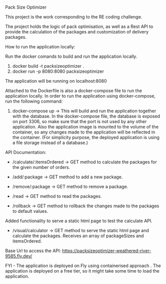 Pack Size Optimizer

This project is the work corresponding to the RE coding challenge.

The project holds the logic of pack optimisation, as well as a Rest API to provide 
the calculation of the packages and customization of delivery packages.

How to run the application locally:


Run the docker comands to build and run the application locally.
1. docker build -t packsizeoptimizer .
2. docker run -p 8080:8080 packsizeoptimizer

The application will be running on localhost:8080

Attached to the Dockerfile is also a docker-compose file to run the application locally. 
In order to run the application using docker-compose, run the following command:
1. docker-compose up -> This will build and run the application together with the database. In the docker-compose file,
 the database is exposed on port 3306, so make sure that the port is not used by any other application. Also the application
 image is mounted to the volume of the container, so any changes made to the application will be reflected in the container.
   (For simplicity purpose, the deployed application is using a file storage instead of a database.)

API Documentation:

 - /calculate/:itemsOrdered -> GET method to calculate the packages for the given number of orders.

 - /add/:package -> GET method to add a new package.
 - /remove/:package -> GET method to remove a package.
 - /read -> GET method to read the packages.
 - /rollback -> GET method to rollback the changes made to the packages to default values.

Added functionality to serve a static html page to test the calculate API.

 - /visual/calculator -> GET method to serve the static html page and calculate the packages.
Receives an array of packageSizes and itemsOrdered.

Base Url to access the API: https://packsizeoptimizer-weathered-river-9585.fly.dev/

FYI - The application is deployed on Fly using containerised approach . 
The application is deployed on a free tier, so it might take some time to load the application.